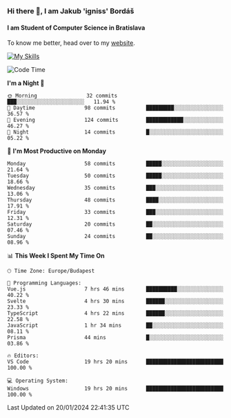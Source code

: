 ### Hi there 👋, I am Jakub 'igniss' Bordáš

#### I am Student of Computer Science in Bratislava
To know me better, head over to my [website](https://bordas.sk).

[![My Skills](https://skillicons.dev/icons?i=js,html,css,figma,svelte,java,kotlin,python,postgresql,typescript,nest,nodejs)](https://bordas.sk)


<!--START_SECTION:waka-->
![Code Time](http://img.shields.io/badge/Code%20Time-1%2C369%20hrs-blue)

**I'm a Night 🦉** 

```text
🌞 Morning                32 commits          ███░░░░░░░░░░░░░░░░░░░░░░   11.94 % 
🌆 Daytime                98 commits          █████████░░░░░░░░░░░░░░░░   36.57 % 
🌃 Evening                124 commits         ████████████░░░░░░░░░░░░░   46.27 % 
🌙 Night                  14 commits          █░░░░░░░░░░░░░░░░░░░░░░░░   05.22 % 
```
📅 **I'm Most Productive on Monday** 

```text
Monday                   58 commits          █████░░░░░░░░░░░░░░░░░░░░   21.64 % 
Tuesday                  50 commits          █████░░░░░░░░░░░░░░░░░░░░   18.66 % 
Wednesday                35 commits          ███░░░░░░░░░░░░░░░░░░░░░░   13.06 % 
Thursday                 48 commits          ████░░░░░░░░░░░░░░░░░░░░░   17.91 % 
Friday                   33 commits          ███░░░░░░░░░░░░░░░░░░░░░░   12.31 % 
Saturday                 20 commits          ██░░░░░░░░░░░░░░░░░░░░░░░   07.46 % 
Sunday                   24 commits          ██░░░░░░░░░░░░░░░░░░░░░░░   08.96 % 
```


📊 **This Week I Spent My Time On** 

```text
🕑︎ Time Zone: Europe/Budapest

💬 Programming Languages: 
Vue.js                   7 hrs 46 mins       ██████████░░░░░░░░░░░░░░░   40.22 % 
Svelte                   4 hrs 30 mins       ██████░░░░░░░░░░░░░░░░░░░   23.33 % 
TypeScript               4 hrs 22 mins       ██████░░░░░░░░░░░░░░░░░░░   22.58 % 
JavaScript               1 hr 34 mins        ██░░░░░░░░░░░░░░░░░░░░░░░   08.11 % 
Prisma                   44 mins             █░░░░░░░░░░░░░░░░░░░░░░░░   03.86 % 

🔥 Editors: 
VS Code                  19 hrs 20 mins      █████████████████████████   100.00 % 

💻 Operating System: 
Windows                  19 hrs 20 mins      █████████████████████████   100.00 % 
```


 Last Updated on 20/01/2024 22:41:35 UTC
<!--END_SECTION:waka-->
